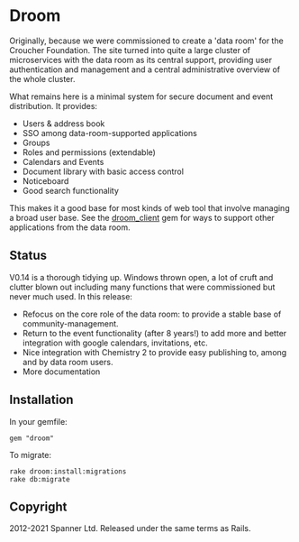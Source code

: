 # Droom

Originally, because we were commissioned to create a 'data room' for the Croucher Foundation. The site turned into quite a large cluster of microservices with the data room as its central support, providing user authentication and management and a central administrative overview of the whole cluster.

What remains here is a minimal system for secure document and event distribution. It provides:

* Users & address book
* SSO among data-room-supported applications
* Groups
* Roles and permissions (extendable)
* Calendars and Events 
* Document library with basic access control
* Noticeboard
* Good search functionality

This makes it a good base for most kinds of web tool that involve managing a broad user base. See the [droom_client](https://github.com/spanner/droom_client) gem for ways to support other applications from the data room.


## Status

V0.14 is a thorough tidying up. Windows thrown open, a lot of cruft and clutter blown out including many functions that were commissioned but never much used. In this release:

* Refocus on the core role of the data room: to provide a stable base of community-management.
* Return to the event functionality (after 8 years!) to add more and better integration with google calendars, invitations, etc.
* Nice integration with Chemistry 2 to provide easy publishing to, among and by data room users.
* More documentation


## Installation

In your gemfile:

    gem "droom"

To migrate:

    rake droom:install:migrations
    rake db:migrate


## Copyright

2012-2021 Spanner Ltd.
Released under the same terms as Rails.